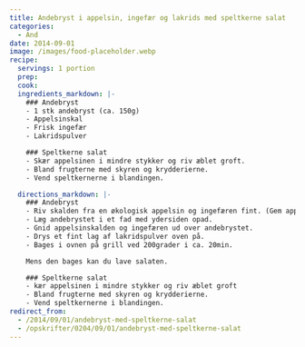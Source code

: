 ```yaml
---
title: Andebryst i appelsin, ingefær og lakrids med speltkerne salat
categories:
  - And
date: 2014-09-01
image: /images/food-placeholder.webp
recipe:
  servings: 1 portion
  prep:
  cook:
  ingredients_markdown: |-
    ### Andebryst
    - 1 stk andebryst (ca. 150g)
    - Appelsinskal
    - Frisk ingefær
    - Lakridspulver

    ### Speltkerne salat
    - Skær appelsinen i mindre stykker og riv æblet groft.
    - Bland frugterne med skyren og krydderierne.
    - Vend speltkernerne i blandingen.

  directions_markdown: |-
    ### Andebryst
    - Riv skalden fra en økologisk appelsin og ingefæren fint. (Gem appelsinen til salaten.)
    - Læg andebrystet i et fad med ydersiden opad.
    - Gnid appelsinskalden og ingefæren ud over andebrystet.
    - Drys et fint lag af lakridspulver oven på.
    - Bages i ovnen på grill ved 200grader i ca. 20min.

    Mens den bages kan du lave salaten.

    ### Speltkerne salat
    - kær appelsinen i mindre stykker og riv æblet groft
    - Bland frugterne med skyren og krydderierne.
    - Vend speltkernerne i blandingen.
redirect_from:
  - /2014/09/01/andebryst-med-speltkerne-salat
  - /opskrifter/0204/09/01/andebryst-med-speltkerne-salat
---
```

